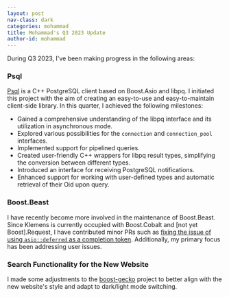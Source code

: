```yaml
---
layout: post
nav-class: dark
categories: mohammad
title: Mohammad's Q3 2023 Update
author-id: mohammad
---
```


During Q3 2023, I've been making progress in the following areas:

### Psql

[Psql](https://github.com/ashtum/psql) is a C++ PostgreSQL client based on Boost.Asio and libpq. I initiated this project with the aim of creating an easy-to-use and easy-to-maintain client-side library. In this quarter, I achieved the following milestones:

- Gained a comprehensive understanding of the libpq interface and its utilization in asynchronous mode.
- Explored various possibilities for the `connection` and `connection_pool` interfaces.
- Implemented support for pipelined queries.
- Created user-friendly C++ wrappers for libpq result types, simplifying the conversion between different types.
- Introduced an interface for receiving PostgreSQL notifications.
- Enhanced support for working with user-defined types and automatic retrieval of their Oid upon query.

### Boost.Beast

I have recently become more involved in the maintenance of Boost.Beast. Since Klemens is currently occupied with Boost.Cobalt and [not yet Boost].Request, I have contributed minor PRs such as [fixing the issue of using `asio::deferred` as a completion token](https://github.com/boostorg/beast/pull/2728). Additionally, my primary focus has been addressing user issues.

### Search Functionality for the New Website

I made some adjustments to the [boost-gecko](https://github.com/cppalliance/boost-gecko/tree/new-website) project to better align with the new website's style and adapt to dark/light mode switching.
